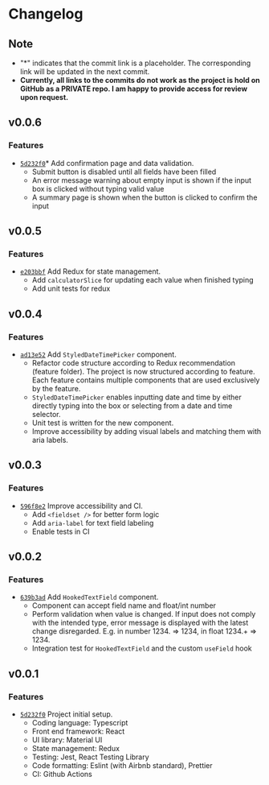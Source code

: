 # Changelog

## Note
- "*" indicates that the commit link is a placeholder. The corresponding link will be updated in the next commit.
- **Currently, all links to the commits do not work as the project is hold on GitHub as a PRIVATE repo. I am happy to provide access for review upon request.**


## v0.0.6

### Features
- [`5d232f0`](https://github.com/wangc9/delivery-fee-calculator/commit/5d232f07a02719dc87ca8a092ca9869156a900ef)* Add confirmation page and data validation.
	- Submit button is disabled until all fields have been filled
	- An error message warning about empty input is shown if the input box is clicked without typing valid value
	- A summary page is shown when the button is clicked to confirm the input


## v0.0.5

### Features
- [`e203bbf`](https://github.com/wangc9/delivery-fee-calculator/commit/e203bbf67fa394b5b313886b43e794acd2c6eba8) Add Redux for state management.
	- Add `calculatorSlice` for updating each value when finished typing
	- Add unit tests for redux


## v0.0.4

### Features
- [`ad13e52`](https://github.com/wangc9/delivery-fee-calculator/commit/ad13e52dad7411646e79d1d890c3de85d10597a3) Add `StyledDateTimePicker` component.
	- Refactor code structure according to Redux recommendation (feature folder). The project is now structured according to feature. Each feature contains multiple components that are used exclusively by the feature.
	- `StyledDateTimePicker` enables inputting date and time by either directly typing into the box or selecting from a date and time selector.
	- Unit test is written for the new component.
	- Improve accessibility by adding visual labels and matching them with aria labels.


## v0.0.3

### Features
- [`596f8e2`](https://github.com/wangc9/delivery-fee-calculator/commit/596f8e2f7de1675334f1ec7aeff2620793825b61) Improve accessibility and CI.
	- Add `<fieldset />` for better form logic
	- Add `aria-label` for text field labeling
	- Enable tests in CI


## v0.0.2

### Features
- [`639b3ad`](https://github.com/wangc9/delivery-fee-calculator/commit/639b3adc3543d9611625b661a464fbac8a361472) Add `HookedTextField` component.
	- Component can accept field name and float/int number
	- Perform validation when value is changed. If input does not comply with the intended type, error message is displayed with the latest change disregarded. E.g. in number 1234. => 1234, in float 1234.+ => 1234.
	- Integration test for `HookedTextField` and the custom `useField` hook


## v0.0.1

### Features
- [`5d232f0`](https://github.com/wangc9/delivery-fee-calculator/commit/5d232f07a02719dc87ca8a092ca9869156a900ef) Project initial setup.
	- Coding language: Typescript
	- Front end framework: React
	- UI library: Material UI
	- State management: Redux
	- Testing: Jest, React Testing Library
	- Code formatting: Eslint (with Airbnb standard), Prettier
	- CI: Github Actions

